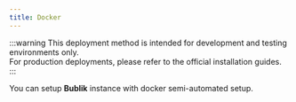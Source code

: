 ```yaml
---
title: Docker
---
```


:::warning
This deployment method is intended for development and testing environments only. <br />
For production deployments, please refer to the official installation guides.
:::

You can setup **Bublik** instance with docker semi-automated setup. <br />
